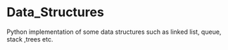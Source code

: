 # Data_Structures
Python implementation of some data structures such as linked list, queue, stack ,trees etc.
